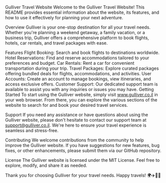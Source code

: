 Gulliver Travel Website
Welcome to the Gulliver Travel Website! This README provides essential information about the website, its features, and how to use it effectively for planning your next adventure.

Overview
Gulliver is your one-stop destination for all your travel needs. Whether you're planning a weekend getaway, a family vacation, or a business trip, Gulliver offers a comprehensive platform to book flights, hotels, car rentals, and travel packages with ease.

Features
Flight Booking: Search and book flights to destinations worldwide.
Hotel Reservations: Find and reserve accommodations tailored to your preferences and budget.
Car Rentals: Rent a car for convenient transportation during your trip.
Travel Packages: Explore curated packages offering bundled deals for flights, accommodations, and activities.
User Accounts: Create an account to manage bookings, view itineraries, and access exclusive offers.
Customer Support: Our dedicated support team is available to assist you with any inquiries or issues you may have.
Getting Started
To start using the Gulliver website, simply visit www.gulliver.co.il in your web browser. From there, you can explore the various sections of the website to search for and book your desired travel services.

Support
If you need any assistance or have questions about using the Gulliver website, please don't hesitate to contact our support team at support@gulliver.co.il. We're here to ensure your travel experience is seamless and stress-free.

Contributing
We welcome contributions from the community to help improve the Gulliver website. If you have suggestions for new features, bug fixes, or other enhancements, please submit them via our GitHub repository.

License
The Gulliver website is licensed under the MIT License. Feel free to explore, modify, and share it as needed.

Thank you for choosing Gulliver for your travel needs. Happy travels! 🌍✈️🏨🚗
